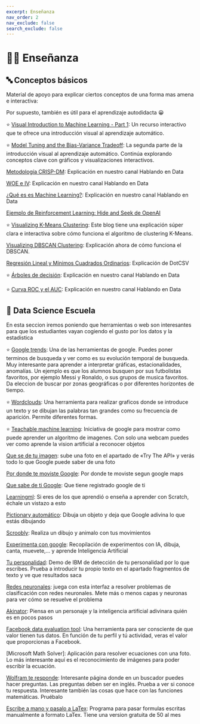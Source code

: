 ```yaml
---
excerpt: Enseñanza
nav_order: 2
nav_exclude: false
search_exclude: false
---
```


# 👩‍🏫 Enseñanza

## 🔤 Conceptos básicos

Material de apoyo para explicar ciertos conceptos de una forma mas amena e interactiva:

Por supuesto, también es útil para el aprendizaje autodidacta 😀

⭐ [Visual Introduction to Machine Learning - Part 1](http://www.r2d3.us/visual-intro-to-machine-learning-part-1/): Un recurso interactivo que te ofrece una introducción visual al aprendizaje automático.

⭐ [Model Tuning and the Bias-Variance Tradeoff](http://www.r2d3.us/visual-intro-to-machine-learning-part-2/): La segunda parte de la introducción visual al aprendizaje automático. Continúa explorando conceptos clave con gráficos y visualizaciones interactivos.

[Metodología CRISP-DM](https://www.youtube.com/watch?time_continue=3&v=F23IxZqTtKg&embeds_referring_euri=https%3A%2F%2Fdocs.google.com%2F&embeds_referring_origin=https%3A%2F%2Fdocs.google.com&source_ve_path=MjM4NTE): Explicación en nuestro canal Hablando en Data

[WOE e IV](https://www.youtube.com/watch?v=pIGZdFj_JLQ&embeds_referring_euri=https%3A%2F%2Fdocs.google.com%2F&embeds_referring_origin=https%3A%2F%2Fdocs.google.com&source_ve_path=MjM4NTE): Explicación en nuestro canal Hablando en Data

[¿Qué es es Machine Learning?](https://www.youtube.com/watch?time_continue=1&v=CSbOqickxEo&embeds_referring_euri=https%3A%2F%2Fdocs.google.com%2F&embeds_referring_origin=https%3A%2F%2Fdocs.google.com&source_ve_path=MjM4NTE): Explicación en nuestro canal Hablando en Data

[Ejemplo de Reinforcement Learning: Hide and Seek de OpenAI](https://www.youtube.com/watch?v=kopoLzvh5jY)

⭐ [Visualizing K-Means Clustering](https://www.naftaliharris.com/blog/visualizing-k-means-clustering/): Este blog tiene una explicación súper clara e interactiva sobre cómo funciona el algoritmo de clustering K-Means.

[Visualizing DBSCAN Clustering](https://www.naftaliharris.com/blog/visualizing-dbscan-clustering/): Explicación ahora de cómo funciona el DBSCAN.

[Regresión Lineal y Mínimos Cuadrados Ordinarios](https://www.youtube.com/watch?time_continue=1&v=k964_uNn3l0&embeds_referring_euri=https%3A%2F%2Fdocs.google.com%2F&embeds_referring_origin=https%3A%2F%2Fdocs.google.com&source_ve_path=MjM4NTE): Explicación de DotCSV

⭐ [Árboles de decisión](https://www.youtube.com/watch?v=fyFIUhRUnSA): Explicación en nuestro canal Hablando en Data

⭐ [Curva ROC y el AUC](https://www.youtube.com/watch?v=TmhzUdPpVPQ&embeds_referring_euri=https%3A%2F%2Fdocs.google.com%2F&embeds_referring_origin=https%3A%2F%2Fdocs.google.com&source_ve_path=MjM4NTE): Explicación en nuestro canal Hablando en Data

## 🏫 Data Science Escuela

En esta seccion iremos poniendo que herramientas o web son interesantes para que los estudiantes vayan cogiendo el gusto por los datos y la estadistica

⭐ [Google trends](https://trends.google.es/trends/): Una de las herramientas de google. Puedes poner terminos de busqueda y ver como es su evolución temporal de busqueda. Muy interesante para aprender a interpretar gráficas, estacionalidades, anomalías. Un ejemplo es que los alumnos busquen por sus futbolistas favoritos, por ejemplo Messi y Ronaldo, o sus grupos de musica favoritos. Da eleccion de buscar por zonas geográficas o por diferentes horizontes de tiempo.

⭐ [Wordclouds](http://www.wordclouds.com/): Una herramienta para realizar graficos donde se introduce un texto y se dibujan las palabras tan grandes como su frecuencia de aparición. Permite diferentes formas.

⭐ [Teachable machine learning](https://teachablemachine.withgoogle.com/): Iniciativa de google para mostrar como puede aprender un algoritmo de imagenes. Con solo una webcam puedes ver como aprende la vision artificial a reconocer objetos

[Que se de tu imagen](http://cloud.google.com/vision/): sube una foto en el apartado de «Try The API» y verás todo lo que Google puede saber de una foto

[Por donde te moviste Google](http://myactivity.google.com/): Por donde te moviste segun google maps

[Que sabe de ti Google](http://adssettings.google.es/): Que tiene registrado google de ti

[Learningml](https://learningml.org/): Si eres de los que aprendió o enseña a aprender con Scratch, échale un vistazo a esto

[Pictionary automático](https://quickdraw.withgoogle.com/): Dibuja un objeto y deja que Google adivina lo que estás dibujando

[Scroobly](https://scroobly.com/): Realiza un dibujo y animalo con tus movimientos

[Experimenta con google](https://experiments.withgoogle.com/collection/ai): Recopilación de experimentos con IA, dibuja, canta, muevete,… y aprende Inteligencia Artificial

[Tu personalidad](https://personality-insights-demo.ng.bluemix.net/): Demo de IBM de detección de tu personalidad por lo que escribes. Prueba a introducir tu propio texto en el apartado fragmentos de texto y ve que resultados saca

[Redes neuronales](https://playground.tensorflow.org/#activation=tanh&batchSize=10&dataset=circle&regDataset=reg-plane&learningRate=0.03&regularizationRate=0&noise=0&networkShape=4,2&seed=0.68852&showTestData=false&discretize=false&percTrainData=50&x=true&y=true&xTimesY=false&xSquared=false&ySquared=false&cosX=false&sinX=false&cosY=false&sinY=false&collectStats=false&problem=classification&initZero=false&hideText=false): juega con esta interfaz a resolver problemas de clasificación con redes neuronales. Mete más o menos capas y neuronas para ver cómo se resuelve el problema

[Akinator](http://es.akinator.com/): Piensa en un personaje y la inteligencia artificial adivinara quién es en pocos pasos

[Facebook data evaluation tool](https://fdvt.org/): Una herramienta para ser consciente de que valor tienen tus datos. En función de tu perfil y tú actividad, veras el valor que proporcionas a Facebook.

[Microsoft Math Solver]: Aplicación para resolver ecuaciones con una foto. Lo más interesante aquí es el reconocimiento de imágenes para poder escribir la ecuación.

[Wolfram te responde](http://wolframalpha.com/): Interesante página donde en un buscador puedes hacer preguntas. Las preguntas deben ser en inglés. Prueba a ver si conoce tu respuesta. Interesante también las cosas que hace con las funciones matemáticas. Pruébalo

[Escribe a mano y pasalo a LaTex](https://mathpix.com/): Programa para pasar formulas escritas manualmente a formato LaTex. Tiene una version gratuita de 50 al mes
